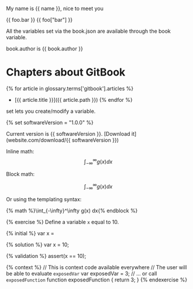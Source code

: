 My name is {{ name }}, nice to meet you

{{ foo.bar }}
{{ foo["bar"] }}

All the variables set via the book.json are available through the book variable.

book.author is {{ book.author }}

# Chapters about GitBook

{% for article in glossary.terms['gitbook'].articles %}
* [{{ article.title }}]({{ article.path }})
{% endfor %}

set lets you create/modify a variable.

{% set softwareVersion = "1.0.0" %}

Current version is {{ softwareVersion }}.
[Download it](website.com/download/{{ softwareVersion }})


Inline math: $$\int_{-\infty}^\infty g(x) dx$$


Block math:

$$
\int_{-\infty}^\infty g(x) dx
$$

Or using the templating syntax:

{% math %}\int_{-\infty}^\infty g(x) dx{% endblock %}


{% exercise %}
Define a variable `x` equal to 10.

{% initial %}
var x =

{% solution %}
var x = 10;

{% validation %}
assert(x == 10);

{% context %}
// This is context code available everywhere
// The user will be able to evaluate `exposedVar`
var exposedVar = 3;
// ... or call `exposedFunction`
function exposedFunction {
    return 3;
}
{% endexercise %}
